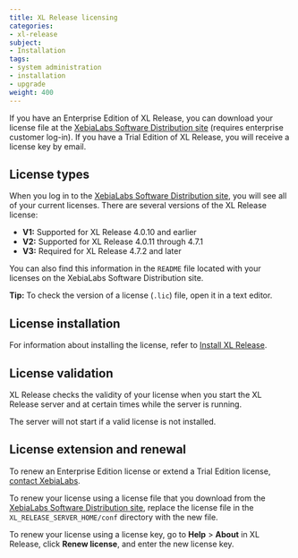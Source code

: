 ```yaml
---
title: XL Release licensing
categories:
- xl-release
subject:
- Installation
tags:
- system administration
- installation
- upgrade
weight: 400
---
```


If you have an Enterprise Edition of XL Release, you can download your license file at the [XebiaLabs Software Distribution site](https://dist.xebialabs.com/) (requires enterprise customer log-in). If you have a Trial Edition of XL Release, you will receive a license key by email.

## License types

When you log in to the [XebiaLabs Software Distribution site](https://dist.xebialabs.com/), you will see all of your current licenses. There are several versions of the XL Release license:

* **V1:** Supported for XL Release 4.0.10 and earlier
* **V2:** Supported for XL Release 4.0.11 through 4.7.1
* **V3:** Required for XL Release 4.7.2 and later

You can also find this information in the `README` file located with your licenses on the XebiaLabs Software Distribution site.

**Tip:** To check the version of a license (`.lic`) file, open it in a text editor.

## License installation

For information about installing the license, refer to [Install XL Release](/xl-release/how-to/install-xl-release.html#install-the-license).

## License validation

XL Release checks the validity of your license when you start the XL Release server and at certain times while the server is running.

The server will not start if a valid license is not installed.

## License extension and renewal

To renew an Enterprise Edition license or extend a Trial Edition license, [contact XebiaLabs](https://xebialabs.com/contact).

To renew your license using a license file that you download from the [XebiaLabs Software Distribution site](https://dist.xebialabs.com/), replace the license file in the `XL_RELEASE_SERVER_HOME/conf` directory with the new file.

To renew your license using a license key, go to **Help** > **About** in XL Release, click **Renew license**, and enter the new license key.
